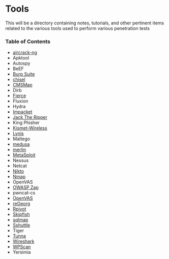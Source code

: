 # Tools

This will be a directory containing notes, tutorials, and other pertinent items related to the various tools used to perform various penetration tests

### Table of Contents
- [aircrack-ng](https://github.com/rcallaby/Hacking-Study-Guide/blob/main/Tools/aircrack-ng/aircrack-ng.md)
- Apktool
- Autospy
- BeEF
- [Burp Suite](https://github.com/rcallaby/Hacking-Study-Guide/blob/main/Tools/Burp%20Suite/burpsuite.md)
- [chisel](https://github.com/rcallaby/Hacking-Study-Guide/blob/main/Tools/chisel/chisel.md)
- [CMSMap](https://github.com/rcallaby/Hacking-Study-Guide/blob/main/Tools/CMSMap/CMSMap.md)
- Dirb
- [Fierce](https://github.com/rcallaby/Hacking-Study-Guide/blob/main/Tools/Fierce/fierce.md)
- Fluxion
- Hydra
- [Impacket](https://github.com/rcallaby/Hacking-Study-Guide/blob/main/Tools/impacket/impacket.md)
- [Jack The Ripper](https://github.com/rcallaby/Hacking-Study-Guide/blob/main/Tools/Jack%20The%20Ripper/jacktheripper.md)
- King Phisher
- [Kismet-Wireless](https://github.com/rcallaby/Hacking-Study-Guide/blob/main/Tools/Kismet-Wireless/kismet-wireless.md)
- [Lynis](https://github.com/rcallaby/Hacking-Study-Guide/blob/main/Tools/Lynis/lynis.md)
- Maltego
- [medusa](https://github.com/rcallaby/Hacking-Study-Guide/blob/main/Tools/medusa/medusa.md)
- [merlin](https://github.com/rcallaby/Hacking-Study-Guide/blob/main/Tools/merlin/merlin.md)
- [MetaSploit](https://github.com/rcallaby/Hacking-Study-Guide/blob/main/Tools/MetaSploit/MetaSploit.md)
- Nessus
- Netcat
- [Nikto](https://github.com/rcallaby/Hacking-Study-Guide/blob/main/Tools/Nikto/nikto.md)
- [Nmap](https://github.com/rcallaby/Hacking-Study-Guide/blob/main/Tools/Nmap/nmap.md)
- OpenVAS
- [OWASP Zap](https://github.com/rcallaby/Hacking-Study-Guide/blob/main/Tools/OWASP%20ZAP/owaspzap.md)
- pwncat-cs
- [OpenVAS](https://github.com/rcallaby/Hacking-Study-Guide/blob/main/Tools/OpenVAS/openvas.md)
- [reGeorg](https://github.com/rcallaby/Hacking-Study-Guide/blob/main/Tools/reGeorg/reGeorg.md)
- [Rpivot](https://github.com/rcallaby/Hacking-Study-Guide/blob/main/Tools/Rpivot/Rpivot.md)
- [Skipfish](https://github.com/rcallaby/Hacking-Study-Guide/blob/main/Tools/Skipfish/skipfish.md)
- [sqlmap](https://github.com/rcallaby/Hacking-Study-Guide/blob/main/Tools/sqlmap/sqlmap.md)
- [Sshuttle](https://github.com/rcallaby/Hacking-Study-Guide/blob/main/Tools/Sshuttle/Sshuttle.md)
- Tiger
- [Tunna](https://github.com/rcallaby/Hacking-Study-Guide/blob/main/Tools/Tunna/Tunna.md)
- [Wireshark](https://github.com/rcallaby/Hacking-Study-Guide/blob/main/Tools/Wireshark/wireshark.md)
- [WPScan](https://github.com/rcallaby/Hacking-Study-Guide/blob/main/Tools/WPScan/WPScan.md)
- Yersimia